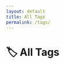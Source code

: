 ```yaml
---
layout: default
title: All Tags
permalink: /tags/
---
```


<h1>🏷 All Tags</h1>
<div id="tag-graph" style="border: 1px solid var(--tertiary); height: 60vh; margin-top: 2rem;"></div>

<link href="https://unpkg.com/vis-network/styles/vis-network.css" rel="stylesheet" />
<script src="https://unpkg.com/vis-network/standalone/umd/vis-network.min.js"></script>

<script>
document.addEventListener("DOMContentLoaded", function () {
  const root = document.documentElement;
  const vars = getComputedStyle(root);

  const bgColor = vars.getPropertyValue('--secondary').trim();
  const borderColor = vars.getPropertyValue('--tertiary').trim();
  const edgeColor = vars.getPropertyValue('--darkgray').trim();
  const labelColor = edgeColor;
  const highlightColor = vars.getPropertyValue('--highlight').trim();

  const nodes = new vis.DataSet();
  const edges = [];
  const tagIds = [];

  // Build tag nodes
  {% assign seen_tags = "" | split: "" %}
  {% for note in site.notes %}
    {% if note.published != false and note.tags %}
      {% for tag in note.tags %}
        {% assign slug = tag | slugify %}
        {% unless seen_tags contains slug %}
          {% assign seen_tags = seen_tags | push: slug %}
          {% assign tag_count = 0 %}
          {% for other_note in site.notes %}
            {% if other_note.published != false and other_note.tags contains tag %}
              {% assign tag_count = tag_count | plus: 1 %}
            {% endif %}
          {% endfor %}
          {% assign node_size = tag_count | times: 1.5 | plus: 4 %}
          {% if node_size > 16 %}
            {% assign node_size = 16 %}
          {% endif %}
          {% if node_size < 6 %}
            {% assign node_size = 6 %}
          {% endif %}
          nodes.add({
            id: "{{ slug }}",
            label: "{{ tag }}",
            value: {{ node_size }},
            color: {
              background: bgColor,
              border: borderColor,
              highlight: {
                background: highlightColor,
                border: borderColor
              }
            },
            font: {
              color: labelColor,
              face: "IBM Plex Mono",
              size: 12,
              vadjust: 6
            },
            href: "{{ '/tags/' | append: slug | append: '/' | relative_url }}"
          });
          tagIds.push("{{ slug }}");
        {% endunless %}
      {% endfor %}
    {% endif %}
  {% endfor %}

  // Dashed edge web
  for (let i = 0; i < tagIds.length; i++) {
    for (let j = i + 1; j < tagIds.length; j++) {
      edges.push({
        from: tagIds[i],
        to: tagIds[j],
        color: {
          color: edgeColor,
          opacity: 0.4
        },
        width: 1,
        dashes: [3, 3]
      });
    }
  }

  const container = document.getElementById("tag-graph");
  const data = { nodes, edges: new vis.DataSet(edges) };

  const options = {
    layout: {
      improvedLayout: true
    },
    physics: {
      enabled: true,
      solver: "forceAtlas2Based",
      stabilization: {
        iterations: 200
      }
    },
    interaction: {
      hover: true,
      dragNodes: true,
      zoomView: true
    },
    nodes: {
      shape: "dot",
      scaling: {
        min: 6,
        max: 16
      },
      borderWidth: 2
    },
    edges: {
      smooth: false
    }
  };

  const network = new vis.Network(container, data, options);

  // Keep line color, just bold when selected
  network.on("click", function (params) {
    if (params.nodes.length > 0) {
      const id = params.nodes[0];
      const node = nodes.get(id);
      if (node.href) {
        // Bold the connected edges temporarily
        const connectedEdges = network.getConnectedEdges(id);
        connectedEdges.forEach(eId => {
          const edge = data.edges.get(eId);
          data.edges.update({ id: eId, width: 3 });
        });

        // Optional small delay before navigation
        setTimeout(() => {
          window.location.href = node.href;
        }, 150);
      }
    }
  });
});
</script>
